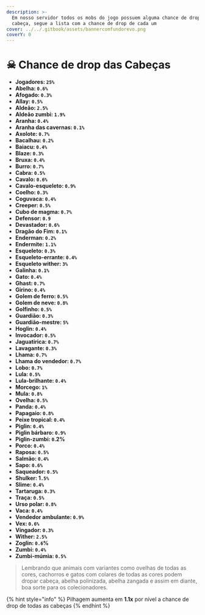 ```yaml
---
description: >-
  Em nosso servidor todos os mobs do jogo possuem alguma chance de dropar a sua
  cabeça, segue a lista com a chance de drop de cada um
cover: ../../.gitbook/assets/bannercomfundorevo.png
coverY: 0
---
```


# ☠ Chance de drop das Cabeças

* **Jogadores: `25%`**
* **Abelha: `0.6%`**
* **Afogado: `0.3%`**
* **Allay: `0.5%`**
* **Aldeão: `2.5%`**
* **Aldeão zumbi: `1.9%`**
* **Aranha: `0.4%`**
* **Aranha das cavernas: `0.1%`**
* **Axolote: `0.7%`**
* **Bacalhau: `0.2%`**
* **Baiacu: `0.4%`**
* **Blaze: `0.3%`**
* **Bruxa: `0.4%`**
* **Burro: `0.7%`**
* **Cabra: `0.5%`**
* **Cavalo: `0.6%`**
* **Cavalo-esqueleto: `0.9%`**
* **Coelho: `0.3%`**
* **Coguvaca: `0.4%`**
* **Creeper: `0.5%`**
* **Cubo de magma: `0.7%`**
* **Defensor: `0.9`**
* **Devastador: `0.6%`**
* **Dragão do Fim: `0.1%`**
* **Enderman: `0.2%`**
* **Endermite: `1.1%`**
* **Esqueleto: `0.3%`**
* **Esqueleto-errante: `0.4%`**
* **Esqueleto wither: `3%`**
* **Galinha: `0.1%`**
* **Gato: `0.4%`**
* **Ghast: `0.7%`**
* **Girino: `0.4%`**
* **Golem de ferro: `0.5%`**
* **Golem de neve: `0.8%`**
* **Golfinho: `0.5%`**
* **Guardião: `0.3%`**
* **Guardião-mestre: `5%`**
* **Hoglin: `0.4%`**
* **Invocador: `0.5%`**
* **Jaguatirica: `0.7%`**
* **Lavagante: `0.3%`**
* **Lhama: `0.7%`**
* **Lhama do vendedor: `0.7%`**
* **Lobo: `0.7%`**
* **Lula: `0.5%`**
* **Lula-brilhante: `0.4%`**
* **Morcego: `1%`**
* **Mula: `0.8%`**
* **Ovelha: `0.5%`**
* **Panda: `0.4%`**
* **Papagaio: `0.8%`**
* **Peixe tropical: `0.4%`**
* **Piglin: `0.4%`**
* **Piglin bárbaro: `0.9%`**
* **Piglin-zumbi: `0`.2%**
* **Porco: `0.4%`**
* **Raposa: `0.5%`**
* **Salmão: `0.4%`**
* **Sapo: `0.6%`**
* **Saqueador: `0.5%`**
* **Shulker: 1`.5%`**
* **Slime: `0.4%`**
* **Tartaruga: `0.3%`**
* **Traça: `0.5%`**
* **Urso polar: `0.8%`**
* **Vaca: `0.4%`**
* **Vendedor ambulante: `0.9%`**
* **Vex: `0.6%`**
* **Vingador: `0.3%`**
* **Wither: `2.5%`**
* **Zoglin: `0.6`%**
* **Zumbi: `0.4%`**
* **Zumbi-múmia: `0.5%`**

> Lembrando que animais com variantes como ovelhas de todas as cores, cachorros e gatos com colares de todas as cores podem dropar cabeça, abelha polinizada, abelha zangada e assim em diante, boa sorte para os colecionadores.

{% hint style="info" %}
Pilhagem aumenta em **1.1x** por nível a chance de drop de todas as cabeças
{% endhint %}

